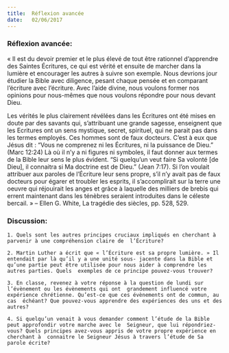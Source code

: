 ```yaml
---
title:  Réflexion avancée
date:   02/06/2017
---
```


### Réflexion avancée: 
« Il est du devoir premier et le plus élevé de tout être rationnel d’apprendre des Saintes Écritures, ce qui est  vérité et ensuite de marcher dans la lumière et encourager les autres à suivre son exemple. Nous devrions jour  étudier la Bible avec diligence, pesant chaque pensée et en comparant l’écriture avec l’écriture. Avec l’aide  divine, nous voulons former nos opinions pour nous-mêmes que nous voulons répondre pour nous devant Dieu. 

Les vérités le plus clairement révélées dans les Écritures ont été mises en doute par des savants qui,  s’attribuant une grande sagesse, enseignent que les Ecritures ont un sens mystique, secret, spirituel, qui ne  parait pas dans les termes employés. Ces hommes sont de faux docteurs. C’est à eux que Jésus dit : “Vous ne  comprenez ni les Écritures, ni la puissance de Dieu.” (Marc 12:24) Là où il n’y a ni figures ni symboles, il faut  donner aux termes de la Bible leur sens le plus évident. “Si quelqu’un veut faire Sa volonté [de Dieu], il  connaitra si Ma doctrine est de Dieu.” (Jean 7:17). Si l’on voulait attribuer aux paroles de l’Écriture leur sens  propre, s’il n’y avait pas de faux docteurs pour égarer et troubler les esprits, il s’accomplirait sur la terre une  oeuvre qui réjouirait les anges et grâce à laquelle des milliers de brebis qui errent maintenant dans les  ténèbres seraient introduites dans le céleste bercail. » – Ellen G. White, La tragédie des siècles, pp. 528, 529.

### Discussion:

`1. Quels sont les autres principes cruciaux impliqués en cherchant à parvenir à une compréhension claire de  l’Écriture?`

`2. Martin Luther a écrit que « l’Écriture est sa propre lumière. » Il entendait par là qu’il y a une unité sous- jacente dans la Bible et qu’une partie peut être utilisée pour nous aider à comprendre les autres parties. Quels  exemples de ce principe pouvez-vous trouver?`

`3. En classe, revenez à votre réponse à la question de lundi sur l’évènement ou les évènements qui ont  grandement influencé votre expérience chrétienne. Qu’est-ce que ces évènements ont de commun, au cas  échéant? Que pouvez-vous apprendre des expériences des uns et des autres?`

`4. Si quelqu’un venait à vous demander comment l’étude de la Bible peut approfondir votre marche avec le  Seigneur, que lui répondriez-vous? Quels principes avez-vous appris de votre propre expérience en cherchant à  connaitre le Seigneur Jésus à travers l’étude de Sa parole écrite?`